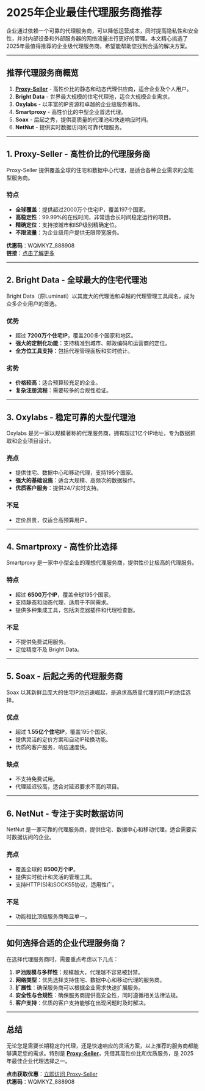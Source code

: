 # 2025年企业最佳代理服务商推荐

企业通过依赖一个可靠的代理服务商，可以降低运营成本，同时提高隐私性和安全性，并对内部设备和外部服务器的网络流量进行更好的管理。本文精心挑选了2025年最值得推荐的企业级代理服务商，希望能帮助您找到合适的解决方案。

---

## **推荐代理服务商概览**

1. **[Proxy-Seller](https://bit.ly/proxy-seller-coupon)** - 高性价比的静态和动态代理供应商，适合企业及个人用户。
2. **Bright Data** - 世界最大规模的住宅代理池，适合大规模企业需求。
3. **Oxylabs** - 以丰富的IP资源和卓越的企业级服务著称。
4. **Smartproxy** - 高性价比的中型企业首选代理。
5. **Soax** - 后起之秀，提供高质量的代理池和快速响应时间。
6. **NetNut** - 提供实时数据访问的可靠代理服务。

---

## **1. Proxy-Seller - 高性价比的代理服务商**

Proxy-Seller 提供覆盖全球的住宅和数据中心代理，是适合各种企业需求的全能型服务商。

### **特点**
- **全球覆盖**：提供超过2000万个住宅IP，覆盖197个国家。
- **高稳定性**：99.99%的在线时间，非常适合长时间稳定运行的项目。
- **精确定位**：支持按城市和ISP级别精确定位。
- **不限流量**：为企业级用户提供无限带宽服务。

**优惠码**：WQMKYZ_888908  
**链接**：[点击了解更多](https://bit.ly/proxy-seller-coupon)

---

## **2. Bright Data - 全球最大的住宅代理池**

Bright Data（原Luminati）以其庞大的代理池和卓越的代理管理工具闻名，成为众多企业用户的首选。

### **优势**
- 超过 **7200万个住宅IP**，覆盖200多个国家和地区。
- **强大的定制化功能**：支持精准到城市、邮政编码和运营商的定位。
- **全方位工具支持**：包括代理管理面板和实时统计。

### **劣势**
- **价格较高**：适合预算较充足的企业。
- **复杂注册流程**：需要较多的合规性验证。

---

## **3. Oxylabs - 稳定可靠的大型代理池**

Oxylabs 是另一家以规模著称的代理服务商，拥有超过1亿个IP地址，专为数据抓取和企业项目设计。

### **亮点**
- 提供住宅、数据中心和移动代理，支持195个国家。
- **强大的基础设施**：适合大规模、高频次的数据操作。
- **优质客户服务**：提供24/7实时支持。

### **不足**
- 定价昂贵，仅适合高预算用户。

---

## **4. Smartproxy - 高性价比选择**

Smartproxy 是一家中小型企业的理想代理服务商，提供性价比极高的代理服务。

### **特点**
- 超过 **6500万个IP**，覆盖全球195个国家。
- 支持静态和动态代理，适用于不同需求。
- 提供多种集成工具，包括浏览器插件和代理检查器。

### **不足**
- 不提供免费试用服务。
- 定位精度不及 Bright Data。

---

## **5. Soax - 后起之秀的代理服务商**

Soax 以其新鲜且庞大的住宅IP池迅速崛起，是追求高质量代理的用户的绝佳选择。

### **优点**
- 超过 **1.55亿个住宅IP**，覆盖195个国家。
- 提供灵活的定价方案和自动IP轮换功能。
- 优质的客户服务，响应速度快。

### **缺点**
- 不支持免费试用。
- 代理延迟较高，适合对延迟要求不高的项目。

---

## **6. NetNut - 专注于实时数据访问**

NetNut 是一家可靠的代理服务商，提供住宅、数据中心和移动代理，适合需要实时数据访问的企业。

### **亮点**
- 覆盖全球的 **8500万个IP**。
- 提供实时统计和灵活的管理工具。
- 支持HTTP(S)和SOCKS5协议，适用性广。

### **不足**
- 功能相比顶级服务商略显单一。

---

## **如何选择合适的企业代理服务商？**

在选择代理服务商时，需要重点考虑以下几点：
1. **IP池规模与多样性**：规模越大，代理越不容易被封禁。
2. **网络类型**：优先选择支持住宅、数据中心和移动代理的服务商。
3. **扩展性**：确保服务商可以根据企业需求快速扩展服务。
4. **安全性与合规性**：确保服务商提供高安全性，同时遵循相关法律法规。
5. **客户支持**：优质的客户支持能够在出现问题时及时解决。

---

## **总结**

无论您是需要长期稳定的代理，还是快速响应的灵活方案，以上推荐的服务商都能够满足您的需求。特别是 **[Proxy-Seller](https://bit.ly/proxy-seller-coupon)**，凭借其高性价比和优质服务，是 2025 年最佳企业代理选择之一。

**点击获取优惠**：[立即访问 Proxy-Seller](https://bit.ly/proxy-seller-coupon)  
**优惠码**：WQMKYZ_888908
